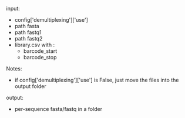 input:
   - config['demultiplexing']['use']
   - path fasta
   - path fastq1
   - path fastq2
   - library.csv with :
      - barcode_start
      - barcode_stop 

Notes:
 - if config['demultiplexing']['use'] is False, just move the files into the output folder

output:
  - per-sequence fasta/fastq in a folder
